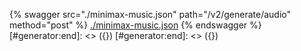 [#generator:start]: <> ({ "template": "openapi" })
[#generator:start]: <> ({ "template": "openapi" })
{% swagger src="./minimax-music.json" path="/v2/generate/audio" method="post" %}
[./minimax-music.json](./minimax-music.json)
{% endswagger %}
[#generator:end]: <> ({})
[#generator:end]: <> ({})